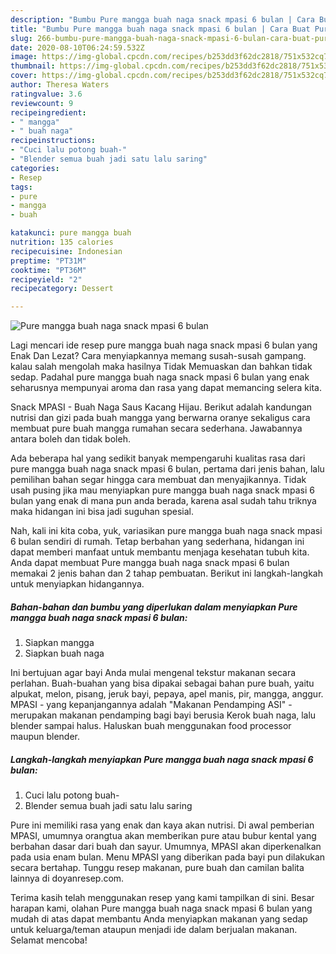 ```yaml
---
description: "Bumbu Pure mangga buah naga snack mpasi 6 bulan | Cara Buat Pure mangga buah naga snack mpasi 6 bulan Yang Enak Banget"
title: "Bumbu Pure mangga buah naga snack mpasi 6 bulan | Cara Buat Pure mangga buah naga snack mpasi 6 bulan Yang Enak Banget"
slug: 266-bumbu-pure-mangga-buah-naga-snack-mpasi-6-bulan-cara-buat-pure-mangga-buah-naga-snack-mpasi-6-bulan-yang-enak-banget
date: 2020-08-10T06:24:59.532Z
image: https://img-global.cpcdn.com/recipes/b253dd3f62dc2818/751x532cq70/pure-mangga-buah-naga-snack-mpasi-6-bulan-foto-resep-utama.jpg
thumbnail: https://img-global.cpcdn.com/recipes/b253dd3f62dc2818/751x532cq70/pure-mangga-buah-naga-snack-mpasi-6-bulan-foto-resep-utama.jpg
cover: https://img-global.cpcdn.com/recipes/b253dd3f62dc2818/751x532cq70/pure-mangga-buah-naga-snack-mpasi-6-bulan-foto-resep-utama.jpg
author: Theresa Waters
ratingvalue: 3.6
reviewcount: 9
recipeingredient:
- " mangga"
- " buah naga"
recipeinstructions:
- "Cuci lalu potong buah-"
- "Blender semua buah jadi satu lalu saring"
categories:
- Resep
tags:
- pure
- mangga
- buah

katakunci: pure mangga buah 
nutrition: 135 calories
recipecuisine: Indonesian
preptime: "PT31M"
cooktime: "PT36M"
recipeyield: "2"
recipecategory: Dessert

---
```



![Pure mangga buah naga snack mpasi 6 bulan](https://img-global.cpcdn.com/recipes/b253dd3f62dc2818/751x532cq70/pure-mangga-buah-naga-snack-mpasi-6-bulan-foto-resep-utama.jpg)

Lagi mencari ide resep pure mangga buah naga snack mpasi 6 bulan yang Enak Dan Lezat? Cara menyiapkannya memang susah-susah gampang. kalau salah mengolah maka hasilnya Tidak Memuaskan dan bahkan tidak sedap. Padahal pure mangga buah naga snack mpasi 6 bulan yang enak seharusnya mempunyai aroma dan rasa yang dapat memancing selera kita.

Snack MPASI - Buah Naga Saus Kacang Hijau. Berikut adalah kandungan nutrisi dan gizi pada buah mangga yang berwarna oranye sekaligus cara membuat pure buah mangga rumahan secara sederhana. Jawabannya antara boleh dan tidak boleh.

Ada beberapa hal yang sedikit banyak mempengaruhi kualitas rasa dari pure mangga buah naga snack mpasi 6 bulan, pertama dari jenis bahan, lalu pemilihan bahan segar hingga cara membuat dan menyajikannya. Tidak usah pusing jika mau menyiapkan pure mangga buah naga snack mpasi 6 bulan yang enak di mana pun anda berada, karena asal sudah tahu triknya maka hidangan ini bisa jadi suguhan spesial.


Nah, kali ini kita coba, yuk, variasikan pure mangga buah naga snack mpasi 6 bulan sendiri di rumah. Tetap berbahan yang sederhana, hidangan ini dapat memberi manfaat untuk membantu menjaga kesehatan tubuh kita. Anda dapat membuat Pure mangga buah naga snack mpasi 6 bulan memakai 2 jenis bahan dan 2 tahap pembuatan. Berikut ini langkah-langkah untuk menyiapkan hidangannya.

<!--inarticleads1-->

##### Bahan-bahan dan bumbu yang diperlukan dalam menyiapkan Pure mangga buah naga snack mpasi 6 bulan:

1. Siapkan  mangga
1. Siapkan  buah naga


Ini bertujuan agar bayi Anda mulai mengenal tekstur makanan secara perlahan. Buah-buahan yang bisa dipakai sebagai bahan pure buah, yaitu alpukat, melon, pisang, jeruk bayi, pepaya, apel manis, pir, mangga, anggur. MPASI - yang kepanjangannya adalah &#34;Makanan Pendamping ASI&#34; - merupakan makanan pendamping bagi bayi berusia Kerok buah naga, lalu blender sampai halus. Haluskan buah menggunakan food processor maupun blender. 

<!--inarticleads2-->

##### Langkah-langkah menyiapkan Pure mangga buah naga snack mpasi 6 bulan:

1. Cuci lalu potong buah-
1. Blender semua buah jadi satu lalu saring


Pure ini memiliki rasa yang enak dan kaya akan nutrisi. Di awal pemberian MPASI, umumnya orangtua akan memberikan pure atau bubur kental yang berbahan dasar dari buah dan sayur. Umumnya, MPASI akan diperkenalkan pada usia enam bulan. Menu MPASI yang diberikan pada bayi pun dilakukan secara bertahap. Tunggu resep makanan, pure buah dan camilan balita lainnya di doyanresep.com. 

Terima kasih telah menggunakan resep yang kami tampilkan di sini. Besar harapan kami, olahan Pure mangga buah naga snack mpasi 6 bulan yang mudah di atas dapat membantu Anda menyiapkan makanan yang sedap untuk keluarga/teman ataupun menjadi ide dalam berjualan makanan. Selamat mencoba!
